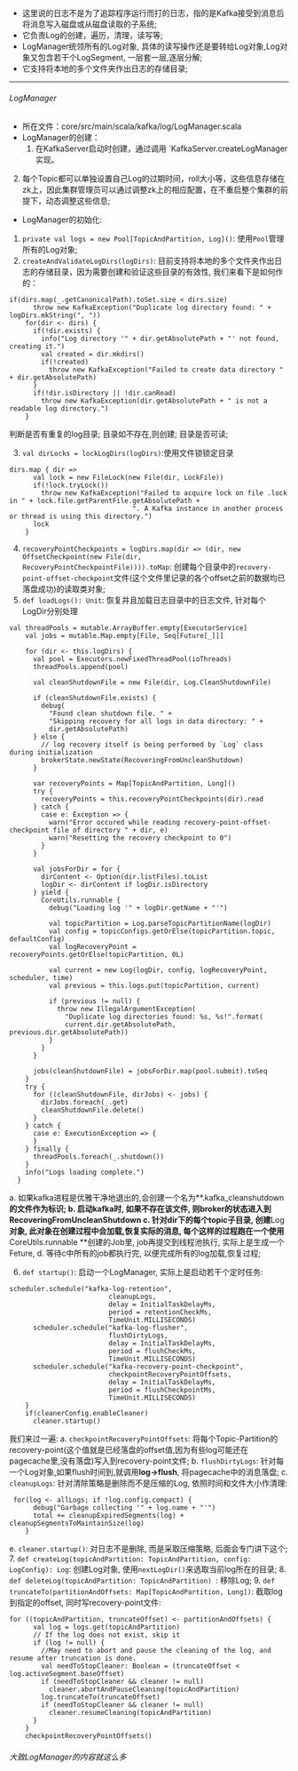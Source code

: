 * 这里说的日志不是为了追踪程序运行而打的日志，指的是Kafka接受到消息后将消息写入磁盘或从磁盘读取的子系统;
* 它负责Log的创建，遍历，清理，读写等;
* LogManager统领所有的Log对象, 具体的读写操作还是要转给Log对象,Log对象又包含若干个LogSegment, 一层套一层,逐层分解;
* 它支持将本地的多个文件夹作出日志的存储目录;
---
###### LogManager
* 所在文件：core/src/main/scala/kafka/log/LogManager.scala
* LogManager的创建：
  1. 在KafkaServer启动时创建，通过调用 `KafkaServer.createLogManager实现。
 2. 每个Topic都可以单独设置自己Log的过期时间，roll大小等，这些信息存储在zk上，因此集群管理员可以通过调整zk上的相应配置，在不重启整个集群的前提下，动态调整这些信息;
* LogManager的初始化:
 1. `private val logs = new Pool[TopicAndPartition, Log]()`: 使用`Pool`管理所有的Log对象;
 2. `createAndValidateLogDirs(logDirs)`: 目前支持将本地的多个文件夹作出日志的存储目录，因为需要创建和验证这些目录的有效性, 我们来看下是如何作的：
```
if(dirs.map(_.getCanonicalPath).toSet.size < dirs.size)
      throw new KafkaException("Duplicate log directory found: " + logDirs.mkString(", "))
    for(dir <- dirs) {
      if(!dir.exists) {
        info("Log directory '" + dir.getAbsolutePath + "' not found, creating it.")
        val created = dir.mkdirs()
        if(!created)
          throw new KafkaException("Failed to create data directory " + dir.getAbsolutePath)
      }
      if(!dir.isDirectory || !dir.canRead)
        throw new KafkaException(dir.getAbsolutePath + " is not a readable log directory.")
    }
```
判断是否有重复的log目录; 目录如不存在,则创建; 目录是否可读;

 3. `val dirLocks = lockLogDirs(logDirs)`:使用文件锁锁定目录
```
dirs.map { dir =>
      val lock = new FileLock(new File(dir, LockFile))
      if(!lock.tryLock())
        throw new KafkaException("Failed to acquire lock on file .lock in " + lock.file.getParentFile.getAbsolutePath + 
                               ". A Kafka instance in another process or thread is using this directory.")
      lock
    }
```
 4. `recoveryPointCheckpoints = logDirs.map(dir => (dir, new OffsetCheckpoint(new File(dir, RecoveryPointCheckpointFile)))).toMap`: 创建每个目录中的`recovery-point-offset-checkpoint`文件(这个文件里记录的各个offset之前的数据均已落盘成功)的读取类对象;
 5. `def loadLogs(): Unit`: 恢复并且加载日志目录中的日志文件, 针对每个LogDir分别处理
```
val threadPools = mutable.ArrayBuffer.empty[ExecutorService]
    val jobs = mutable.Map.empty[File, Seq[Future[_]]]

    for (dir <- this.logDirs) {
      val pool = Executors.newFixedThreadPool(ioThreads)
      threadPools.append(pool)

      val cleanShutdownFile = new File(dir, Log.CleanShutdownFile)

      if (cleanShutdownFile.exists) {
        debug(
          "Found clean shutdown file. " +
          "Skipping recovery for all logs in data directory: " +
          dir.getAbsolutePath)
      } else {
        // log recovery itself is being performed by `Log` class during initialization
        brokerState.newState(RecoveringFromUncleanShutdown)
      }

      var recoveryPoints = Map[TopicAndPartition, Long]()
      try {
        recoveryPoints = this.recoveryPointCheckpoints(dir).read
      } catch {
        case e: Exception => {
          warn("Error occured while reading recovery-point-offset-checkpoint file of directory " + dir, e)
          warn("Resetting the recovery checkpoint to 0")
        }
      }

      val jobsForDir = for {
        dirContent <- Option(dir.listFiles).toList
        logDir <- dirContent if logDir.isDirectory
      } yield {
        CoreUtils.runnable {
          debug("Loading log '" + logDir.getName + "'")

          val topicPartition = Log.parseTopicPartitionName(logDir)
          val config = topicConfigs.getOrElse(topicPartition.topic, defaultConfig)
          val logRecoveryPoint = recoveryPoints.getOrElse(topicPartition, 0L)

          val current = new Log(logDir, config, logRecoveryPoint, scheduler, time)
          val previous = this.logs.put(topicPartition, current)

          if (previous != null) {
            throw new IllegalArgumentException(
              "Duplicate log directories found: %s, %s!".format(
              current.dir.getAbsolutePath, previous.dir.getAbsolutePath))
          }
        }
      }

      jobs(cleanShutdownFile) = jobsForDir.map(pool.submit).toSeq
    }
    try {
      for ((cleanShutdownFile, dirJobs) <- jobs) {
        dirJobs.foreach(_.get)
        cleanShutdownFile.delete()
      }
    } catch {
      case e: ExecutionException => {
      }
    } finally {
      threadPools.foreach(_.shutdown())
    }
    info("Logs loading complete.")
  }
```
 a. 如果kafka进程是优雅干净地退出的,会创建一个名为**.kafka_cleanshutdown**的文件作为标识;
 b. 启动kafka时, 如果不存在该文件, 则broker的状态进入到
     **RecoveringFromUncleanShutdown**
 c. 针对dir下的每个topic子目录, 创建**Log**对象, 此对象在创建过程中会加载,恢复实际的消息, 每个这样的过程跑在一个使用**CoreUtils.runnable **创建的Job里, job再提交到线程池执行, 实际上是生成一个Feture,
 d. 等待c中所有的job都执行完, 以便完成所有的log加载,恢复过程;

 6. `def startup()`: 启动一个LogManager, 实际上是启动若干个定时任务:
```
scheduler.schedule("kafka-log-retention", 
                         cleanupLogs, 
                         delay = InitialTaskDelayMs, 
                         period = retentionCheckMs, 
                         TimeUnit.MILLISECONDS)
      scheduler.schedule("kafka-log-flusher", 
                         flushDirtyLogs, 
                         delay = InitialTaskDelayMs, 
                         period = flushCheckMs, 
                         TimeUnit.MILLISECONDS)
      scheduler.schedule("kafka-recovery-point-checkpoint",
                         checkpointRecoveryPointOffsets,
                         delay = InitialTaskDelayMs,
                         period = flushCheckpointMs,
                         TimeUnit.MILLISECONDS)
    }
    if(cleanerConfig.enableCleaner)
      cleaner.startup()
```
 我们来过一遍:
 a. `checkpointRecoveryPointOffsets`: 将每个Topic-Partition的recovery-point(这个值就是已经落盘的offset值,因为有些log可能还在pagecache里,没有落盘)写入到recovery-point文件;
 b. `flushDirtyLogs`: 针对每一个Log对象,如果flush时间到,就调用**log->flush**, 将pagecache中的消息落盘;
 c. `cleanupLogs`: 针对清除策略是删除而不是压缩的Log, 依照时间和文件大小作清理:
```
 for(log <- allLogs; if !log.config.compact) {
      debug("Garbage collecting '" + log.name + "'")
      total += cleanupExpiredSegments(log) + cleanupSegmentsToMaintainSize(log)
    }
```
 e. `cleaner.startup()`: 对日志不是删除, 而是采取压缩策略, 后面会专门讲下这个;
 7. `def createLog(topicAndPartition: TopicAndPartition, config: LogConfig): Log`: 创建Log对象, 使用`nextLogDir()`来选取当前log所在的目录;
 8. `def deleteLog(topicAndPartition: TopicAndPartition) `: 移除Log;
 9. ` def truncateTo(partitionAndOffsets: Map[TopicAndPartition, Long]) `: 截取log到指定的offset, 同时写recovery-point文件:
```
for ((topicAndPartition, truncateOffset) <- partitionAndOffsets) {
      val log = logs.get(topicAndPartition)
      // If the log does not exist, skip it
      if (log != null) {
        //May need to abort and pause the cleaning of the log, and resume after truncation is done.
        val needToStopCleaner: Boolean = (truncateOffset < log.activeSegment.baseOffset)
        if (needToStopCleaner && cleaner != null)
          cleaner.abortAndPauseCleaning(topicAndPartition)
        log.truncateTo(truncateOffset)
        if (needToStopCleaner && cleaner != null)
          cleaner.resumeCleaning(topicAndPartition)
      }
    }
    checkpointRecoveryPointOffsets()
```

###### 大致LogManager的内容就这么多
